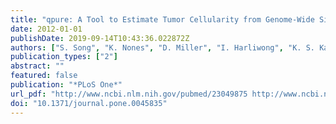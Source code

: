 ```yaml
---
title: "qpure: A Tool to Estimate Tumor Cellularity from Genome-Wide Single-Nucleotide Polymorphism Profiles"
date: 2012-01-01
publishDate: 2019-09-14T10:43:36.022872Z
authors: ["S. Song", "K. Nones", "D. Miller", "I. Harliwong", "K. S. Kassahn", "M. Pinese", "M. Pajic", "A. J. Gill", "A. L. Johns", "M. Anderson", "O. Holmes", "C. Leonard", "D. Taylor", "S. Wood", "Q. Xu", "F. Newell", "M. J. Cowley", "J. Wu", "P. Wilson", "L. Fink", "A. V. Biankin", "N. Waddell", "S. M. Grimmond", "J. V. Pearson"]
publication_types: ["2"]
abstract: ""
featured: false
publication: "*PLoS One*"
url_pdf: "http://www.ncbi.nlm.nih.gov/pubmed/23049875 http://www.ncbi.nlm.nih.gov/pmc/articles/PMC3457972/pdf/pone.0045835.pdf"
doi: "10.1371/journal.pone.0045835"
---
```


